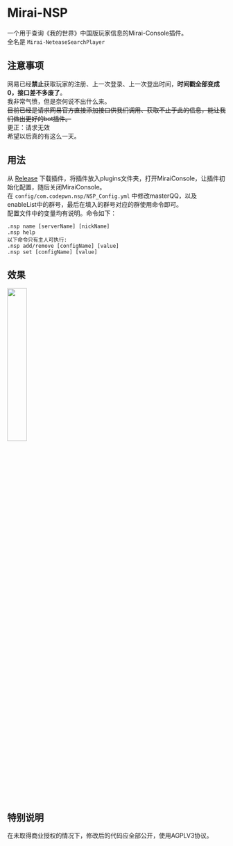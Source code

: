 # Mirai-NSP

一个用于查询《我的世界》中国版玩家信息的Mirai-Console插件。  
全名是 `Mirai-NeteaseSearchPlayer`

## 注意事项

网易已经**禁止**获取玩家的注册、上一次登录、上一次登出时间，**时间戳全部变成0，接口差不多废了**。  
我非常气愤，但是奈何说不出什么来。  
~~目前已经是请求网易官方直接添加接口供我们调用、获取不止于此的信息，能让我们做出更好的bot插件。~~  
更正：请求无效  
希望以后真的有这么一天。  

## 用法

从 [Release](https://github.com/CodePwn2021/Mirai-NSP/releases) 下载插件，将插件放入plugins文件夹，打开MiraiConsole，让插件初始化配置，随后关闭MiraiConsole。  
在 `config/com.codepwn.nsp/NSP_Config.yml` 中修改masterQQ，以及enableList中的群号，最后在填入的群号对应的群使用命令即可。  
配置文件中的变量均有说明。命令如下：
```
.nsp name [serverName] [nickName]
.nsp help
以下命令只有主人可执行:
.nsp add/remove [configName] [value]
.nsp set [configName] [value]
```

## 效果

<img src="https://s4.ax1x.com/2022/02/14/Hsjpff.jpg" width="30%" height="30%">

## 特别说明

在未取得商业授权的情况下，修改后的代码应全部公开，使用AGPLV3协议。
